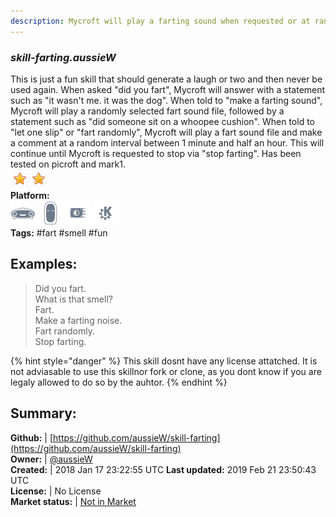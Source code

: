 ```yaml
---
description: Mycroft will play a farting sound when requested or at random intervals
---
```


### _skill-farting.aussieW_  
This is just a fun skill that should generate a laugh or two and then never be used again.
When asked "did you fart", Mycroft will answer with a statement such as "it wasn't me. it was the dog".
When told to "make a farting sound", Mycroft will play a randomly selected fart sound file, followed by a statement such as "did someone sit on a whoopee cushion".
When told to "let one slip" or "fart randomly", Mycroft will play a fart sound file and make a comment at a random interval between 1 minute and half an hour. This will continue until Mycroft is requested to stop via "stop farting".
Has been tested on picroft and mark1.  
![](../.gitbook/assets/star.png)![](../.gitbook/assets/star.png)  
**Platform:**  
 ![Mark I](../.gitbook/assets/mark-1-icon.png)  ![Mark II](../.gitbook/assets/mark-2-icon.png)  ![Picroft](../.gitbook/assets/picroft-icon.png)  ![plasmoid](../.gitbook/assets/kde.png)   
**Tags:** \#fart \#smell \#fun   
## Examples:  
> Did you fart.  
> What is that smell?  
> Fart.  
> Make a farting noise.  
> Fart randomly.  
> Stop farting.  
  
{% hint style="danger" %}
This skill dosnt have any license attatched. It is not adviasable to use this skillnor fork or clone, as you dont know if you are legaly allowed to do so by the auhtor.
{% endhint %}
  
## Summary:  
**Github:** | [https://github.com/aussieW/skill-farting](https://github.com/aussieW/skill-farting)  
**Owner:** | [@aussieW](https://github.com/aussieW)  
**Created:** | 2018 Jan 17 23:22:55 UTC  **Last updated:** 2019 Feb 21 23:50:43 UTC  
**License:** | No License  
**Market status:** | [Not in Market](https://market.mycroft.ai/skill/)  
